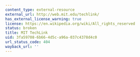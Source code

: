 ```yaml
---
content_type: external-resource
external_url: http://web.mit.edu/techlink/
has_external_license_warning: true
license: https://en.wikipedia.org/wiki/All_rights_reserved
status: broken
title: MIT TechLink
uid: 3fa59708-6b66-4d5c-a96a-037c4378d4c0
url_status_code: 404
wayback_url: ''
---
```

